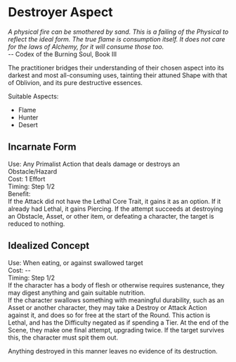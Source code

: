 # Destroyer Aspect

*A physical fire can be smothered by sand. This is a failing of the Physical to reflect the ideal form. The true flame is consumption itself. It does not care for the laws of Alchemy, for it will consume those too.*  
-- Codex of the Burning Soul, Book III

The practitioner bridges their understanding of their chosen aspect into its darkest and most all-consuming uses, tainting their attuned Shape with that of Oblivion, and its pure destructive essences.

Suitable Aspects:  
* Flame
* Hunter
* Desert

## Incarnate Form
Use: Any Primalist Action that deals damage or destroys an Obstacle/Hazard  
Cost: 1 Effort  
Timing: Step 1/2  
Benefit:  
If the Attack did not have the Lethal Core Trait, it gains it as an option. If it already had Lethal, it gains Piercing. If the attempt succeeds at destroying an Obstacle, Asset, or other item, or defeating a character, the target is reduced to nothing.

## Idealized Concept
Use: When eating, or against swallowed target  
Cost: --  
Timing: Step 1/2  
If the character has a body of flesh or otherwise requires sustenance, they may digest anything and gain suitable nutrition.  
If the character swallows something with meaningful durability, such as an Asset or another character, they may take a Destroy or Attack Action against it, and does so for free at the start of the Round. This action is Lethal, and has the Difficulty negated as if spending a Tier. At the end of the Scene, they make one final attempt, upgrading twice. If the target survives this, the character must spit them out.

Anything destroyed in this manner leaves no evidence of its destruction.